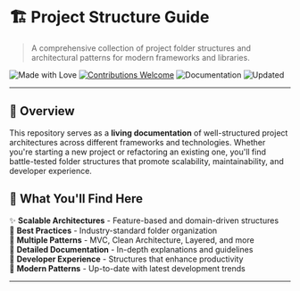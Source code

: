 # 🏗️ Project Structure Guide

> A comprehensive collection of project folder structures and architectural patterns for modern frameworks and libraries.

![Made with Love](https://img.shields.io/badge/made%20with-❤️-red.svg)
[![Contributions Welcome](https://img.shields.io/badge/contributions-welcome-brightgreen.svg)](CONTRIBUTING.md)
![Documentation](https://img.shields.io/badge/docs-markdown-blue.svg)
![Updated](https://img.shields.io/badge/updated-2025-orange.svg)

---

## 🎯 Overview

This repository serves as a **living documentation** of well-structured project architectures across different frameworks and technologies. Whether you're starting a new project or refactoring an existing one, you'll find battle-tested folder structures that promote scalability, maintainability, and developer experience.

## 🚀 What You'll Find Here

✨ **Scalable Architectures** - Feature-based and domain-driven structures  
📁 **Best Practices** - Industry-standard folder organization  
🔧 **Multiple Patterns** - MVC, Clean Architecture, Layered, and more  
📖 **Detailed Documentation** - In-depth explanations and guidelines  
🎨 **Developer Experience** - Structures that enhance productivity  
🔄 **Modern Patterns** - Up-to-date with latest development trends

---

##
